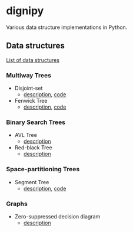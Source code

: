 # dignipy
Various data structure implementations in Python.

## Data structures
[List of data structures](https://en.wikipedia.org/wiki/List_of_data_structures)

### Multiway Trees

- Disjoint-set
  - [description](https://en.wikipedia.org/wiki/Disjoint-set_data_structure), [code](./multiwayTree/disjointSet.py)
- Fenwick Tree
  - [description](./descriptions/FenwickTree.md), [code](./multiwayTree/fenwickTree.py)

### Binary Search Trees

- AVL Tree
  - [description](https://en.wikipedia.org/wiki/AVL_tree)
- Red-black Tree
  - [description](./descriptions/RedBlackTree.md)

### Space-partitioning Trees

- Segment Tree
  - [description](https://en.wikipedia.org/wiki/Segment_tree), [code](./spacePartitioningTree/segmentTree.py)

### Graphs

- Zero-suppressed decision diagram
  - [description](https://en.wikipedia.org/wiki/Zero-suppressed_decision_diagram)
